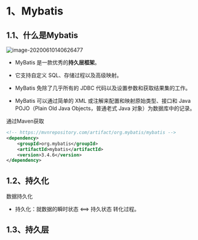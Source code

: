 



# 1、Mybatis



## 1.1、什么是Mybatis

![image-20200610140626477](C:\Users\wukon\AppData\Roaming\Typora\typora-user-images\image-20200610140626477.png)

- MyBatis 是一款优秀的**持久层框架**。

- 它支持自定义 SQL、存储过程以及高级映射。
- MyBatis 免除了几乎所有的 JDBC 代码以及设置参数和获取结果集的工作。
- MyBatis 可以通过简单的 XML 或注解来配置和映射原始类型、接口和 Java POJO（Plain Old Java Objects，普通老式 Java 对象）为数据库中的记录。

通过Maven获取

```xml
<!-- https://mvnrepository.com/artifact/org.mybatis/mybatis -->
<dependency>
    <groupId>org.mybatis</groupId>
    <artifactId>mybatis</artifactId>
    <version>3.4.6</version>
</dependency>
```





## 1.2、持久化

数据持久化

- 持久化：就数据的瞬时状态 <==> 持久状态 转化过程。



## 1.3、持久层

